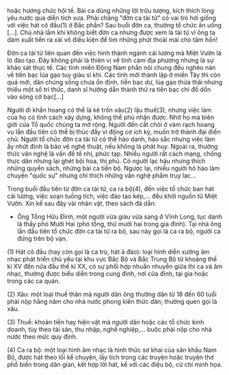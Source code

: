 hoặc hương chức hội tề. Bài ca dùng những lời trữu tượng, kích thích lòng yêu nước qua diễn tích xưa. Phải chăng "đờn ca tài tử" có vai trò hơi giống với việc hát cô đầu(1) ở Bắc phần? Sau buổi đờn ca, thường tổ chức ăn uống [...]. Chủ nhà lắm khi không biết đờn ca nhưng được xem là tài tử vì ông ta dám xuất tiền ra xài vô điều kiện để tìm những phút thoải mái cho tâm hồn!

Đờn ca tài tử liên quan đến việc hình thành ngành cải lương mà Miệt Vườn là lò đào tạo. Đây không phải là thiên vị về tình cảm địa phương nhưng là sự khảo sát thực tế. Các tỉnh miền Đông Nam phần nói chung đều nghèo nàn về tiền bạc lúa gạo tuy giàu sĩ khí. Các tỉnh mới thành lập ở miền Tây thì còn quá mới, dân chúng sống chưa ổn định, tiền bạc dư, lúa gạo thừa thãi nhưng thiếu một số trí thức, danh sĩ hướng dẫn thành thử ra tiền bạc chỉ đổ dồn vào sòng cờ bạc[...]

Người đi khẩn hoang có thể là kẻ trốn xâu(2) lậu thuế(3), nhưng việc làm của họ có tính cách xây dựng, không thể phủ nhận được. Nhờ họ mà biên giới của Tổ quốc chúng ta mở rộng. Người đến cất chòi ở vàm rạch hoang vu lần đầu tiên có thể bị thúc đẩy vì động cơ ích kỷ, muốn trở thành đại điền chủ. Người tổ chức đờn ca tài tử có thể háo danh, háo sắc nhưng việc làm ấy nhứt định là bảo vệ nghệ thuật, nếu không là phát huy. Ngoài ra, thưởng thức văn nghệ là vấn đề tế nhị, phức tạp. Nhiều người rất cách mạng, chống thực dân nhưng lại ghét bội hoa, thị phú. Có người lạc hậu nhưng thích những quyển sách, những bài ca tiến bộ. Ngược lại, nhiều người hô hào làm chuyện "quốc sự" nhưng chỉ thích những văn nghệ phẩm trụy lạc...

Trong buổi đầu tiên từ đờn ca tài tử, ca ra bộ(4), đến việc tổ chức ban hát cải lương, việc soạn tuồng tích, việc đào tạo kép,... đều khởi nguồn từ Miệt Vườn. Xin kể sau đây vài nhân vật, theo sách đã dẫn:

- Ông Tổng Hữu Đình, một người vừa giàu vừa sang ở Vĩnh Long, tục danh là thầy phó Mười Hai (phó tổng, thứ mười hai trong gia đình). Tại nhà ông lần đầu tiên tổ chức đờn ca tài tử ra bộ, sau này gọi là ca ra bộ, người ca đứng trên bộ vạn.

(1) Hát cô đầu (hay còn gọi là ca trù, hát ả đào): loại hình diễn xướng âm nhạc phát triển chủ yếu tại khu vực Bắc Bộ và Bắc Trung Bộ từ khoảng thế kỉ XV đến nửa đầu thế kỉ XX, có sự phối hợp nhuần nhuyễn giữa thi ca và âm nhạc, thường được biểu diễn trong cung đình, nơi cửa đình, tại gia hoặc trong các ca quán.

(2) Xâu: một loại thuế thân mà người dân ông thường dân từ 18 đến 60 tuổi phải nộp hằng năm cho nhà nước phong kiến thức dân; thường quen gọi là xâu.

(3) Thuế: khoản tiền hay hiện vật mà người dân hoặc các tổ chức kinh doanh, tùy theo tài sản, thu nhập, nghề nghiệp,... buộc phải nộp cho nhà nước theo mức quy định.

(4) Ca ra bộ: một loại hình âm nhạc là hình thức sơ khai của sân khấu Nam Bộ, được hát theo lối kể chuyện, lấy tích trong các truyện hoặc truyện thơ phổ biến trong dân gian, kết hợp lời hát, kể với các điệu bộ, cử chỉ minh họa.